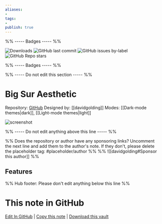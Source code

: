 ```yaml
---
aliases:
- 
tags: 
- 
publish: true
---
```


%% ----- Badges ----- %%

![Downloads](https://img.shields.io/badge/downloads-16610-573E7A?style=for-the-badge&logo=)
![GitHub last commit](https://img.shields.io/github/last-commit/davidgolding/obsidian-big-sur-aesthetic?color=573E7A&label=last%20update&logo=github&style=for-the-badge)
![GitHub issues by-label](https://img.shields.io/github/issues/davidgolding/obsidian-big-sur-aesthetic/help%20wanted?color=573E7A&logo=github&style=for-the-badge) 
![GitHub Repo stars](https://img.shields.io/github/stars/davidgolding/obsidian-big-sur-aesthetic?color=573E7A&logo=github&style=for-the-badge)

%% ----- Badges ----- %%

%% ----- Do not edit this section ----- %%

# Big Sur Aesthetic

Repository: [GitHub](https://github.com/davidgolding/obsidian-big-sur-aesthetic)
Designed by: [[davidgolding]]
Modes: [[Dark-mode themes|dark]], [[Light-mode themes|light]]



![screenshot](https://github.com/davidgolding/obsidian-big-sur-aesthetic/raw/main/screenshot-hybrid.png)

%% ----- Do not edit anything above this line ----- %% 

%% Does the repository or author have any sponsoring links? Uncomment the next line and add them to the author's note. If they don't, please delete the placeholder tag: #placeholder/author %%
%% ![[davidgolding#Sponsor this author]] %%


## Features



%% Hub footer: Please don't edit anything below this line %%

# This note in GitHub

<span class="git-footer">[Edit In GitHub](https://github.dev/obsidian-community/obsidian-hub/blob/main/02%20-%20Community%20Expansions/02.05%20All%20Community%20Expansions/Themes/Big%20Sur%20Aesthetic.md "git-hub-edit-note") | [Copy this note](https://raw.githubusercontent.com/obsidian-community/obsidian-hub/main/02%20-%20Community%20Expansions/02.05%20All%20Community%20Expansions/Themes/Big%20Sur%20Aesthetic.md "git-hub-copy-note") | [Download this vault](https://github.com/obsidian-community/obsidian-hub/archive/refs/heads/main.zip "git-hub-download-vault") </span>

